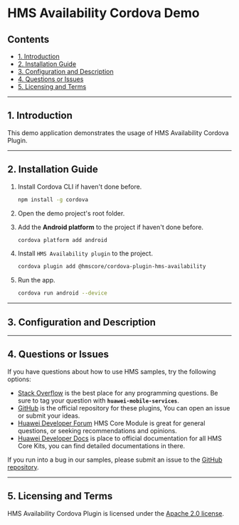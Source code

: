 # HMS Availability Cordova Demo

## Contents

- [1. Introduction](#1-introduction)
- [2. Installation Guide](#2-installation-guide)
- [3. Configuration and Description](#3-configuration-and-description)
- [4. Questions or Issues](#4-questions-or-issues)
- [5. Licensing and Terms](#5-licensing-and-terms)

---

## 1. Introduction

This demo application demonstrates the usage of HMS Availability Cordova Plugin.

---

## 2. Installation Guide

1. Install Cordova CLI if haven't done before.

    ```bash
    npm install -g cordova
    ```

2. Open the demo project's root folder.

3. Add the **Android platform** to the project if haven't done before.

    ```bash
    cordova platform add android
    ```

4. Install `HMS Availability plugin` to the project.

    ```bash
    cordova plugin add @hmscore/cordova-plugin-hms-availability
    ```

5. Run the app.

    ```bash
    cordova run android --device
    ```

---

## 3. Configuration and Description

---

## 4. Questions or Issues

If you have questions about how to use HMS samples, try the following options:

- [Stack Overflow](https://stackoverflow.com/questions/tagged/huawei-mobile-services) is the best place for any programming questions. Be sure to tag your question with **`huawei-mobile-services`**.
- [GitHub](https://github.com/HMS-Core/hms-cordova-plugin) is the official repository for these plugins, You can open an issue or submit your ideas.
- [Huawei Developer Forum](https://forums.developer.huawei.com/forumPortal/en/home?fid=0101187876626530001&ha_source=hms1) HMS Core Module is great for general questions, or seeking recommendations and opinions.
- [Huawei Developer Docs](https://developer.huawei.com/consumer/en/doc/overview/HMS-Core-Plugin?ha_source=hms1) is place to official documentation for all HMS Core Kits, you can find detailed documentations in there.

If you run into a bug in our samples, please submit an issue to the [GitHub repository](https://github.com/HMS-Core/hms-cordova-plugin).

---

## 5. Licensing and Terms

HMS Availability Cordova Plugin is licensed under the [Apache 2.0 license](LICENSE).

